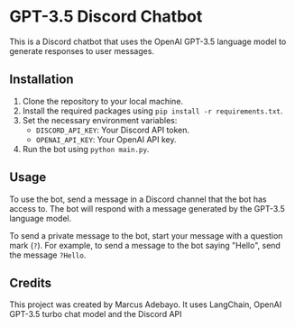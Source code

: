 # GPT-3.5 Discord Chatbot

This is a Discord chatbot that uses the OpenAI GPT-3.5 language model to generate responses to user messages.

## Installation

1. Clone the repository to your local machine.
2. Install the required packages using `pip install -r requirements.txt`.
3. Set the necessary environment variables:
   - `DISCORD_API_KEY`: Your Discord API token.
   - `OPENAI_API_KEY`: Your OpenAI API key.
4. Run the bot using `python main.py`.

## Usage

To use the bot, send a message in a Discord channel that the bot has access to. The bot will respond with a message generated by the GPT-3.5 language model.

To send a private message to the bot, start your message with a question mark (`?`). For example, to send a message to the bot saying "Hello", send the message `?Hello`.

## Credits

This project was created by Marcus Adebayo. It uses LangChain, OpenAI GPT-3.5 turbo chat model and the Discord API
